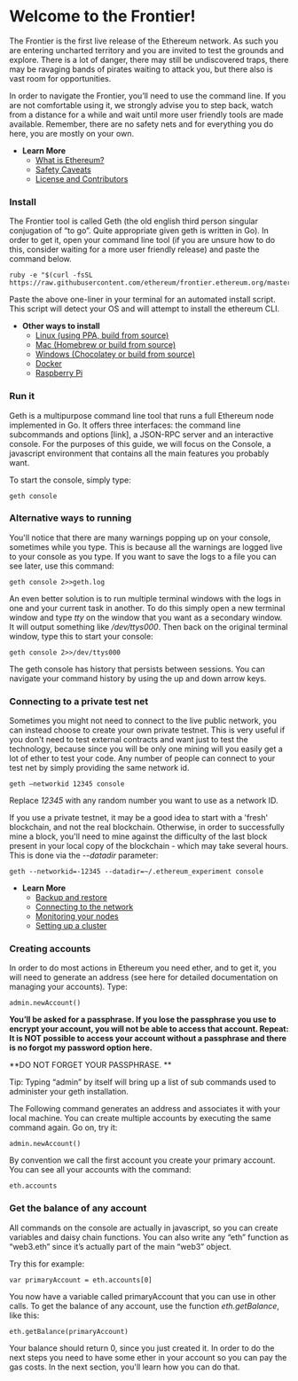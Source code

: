 # Welcome to the Frontier!

The Frontier is the first live release of the Ethereum network. As such you are entering uncharted territory and you are invited to test the grounds and explore. There is a lot of danger, there may still be undiscovered traps, there may be ravaging bands of pirates waiting to attack you, but there also is vast room for opportunities.

In order to navigate the Frontier, you’ll need to use the command line. If you are not comfortable using it, we strongly advise you to step back, watch from a distance for a while and wait until more user friendly tools are made available. Remember, there are no safety nets and for everything you do here, you are mostly on your own.



* **Learn More**
  * [What is Ethereum?](http://ethereum.gitbooks.io/frontier-guide/content/ethereum.html)
  * [Safety Caveats](http://ethereum.gitbooks.io/frontier-guide/content/ethereum.html)
  * [License and Contributors](http://ethereum.gitbooks.io/frontier-guide/content/ethereum.html)
  

### Install

The Frontier tool is called Geth (the old english third person singular conjugation of “to go”. Quite appropriate given geth is written in Go). In order to get it, open your command line tool (if you are unsure how to do this, consider waiting for a more user friendly release) and paste the command below. 


 
    ruby -e "$(curl -fsSL https://raw.githubusercontent.com/ethereum/frontier.ethereum.org/master/bin/install.rb)"



Paste the above one-liner in your terminal for an automated install script. This script will detect your OS and will attempt to install the ethereum CLI. 


* **Other ways to install**
  * [Linux (using PPA, build from source)](http://ethereum.gitbooks.io/frontier-guide/content/installing_linux.html)
  * [Mac (Homebrew or build from source)](http://ethereum.gitbooks.io/frontier-guide/content/installing_mac.html)
  * [Windows (Chocolatey or build from source)](http://ethereum.gitbooks.io/frontier-guide/content/installing_windows.html)
  * [Docker](http://ethereum.gitbooks.io/frontier-guide/content/using_docker.html)
  * [Raspberry Pi](https://github.com/ethereum/wiki/wiki/Raspberry-Pi-instructions)


### Run it

Geth is a multipurpose command line tool that runs a full Ethereum node implemented in Go. It offers three interfaces: the command line subcommands and options [link], a JSON-RPC server and an interactive console. For the purposes of this guide, we will focus on the Console, a javascript environment that contains all the main features you probably want. 

To start the console, simply type:


 
    geth console
 


### Alternative ways to running 

You'll notice that there are many warnings popping up on your console, sometimes while you type. This is because all the warnings are logged live to your console as you type. If you want to save the logs to a file you can see later, use this command:

    geth console 2>>geth.log

An even better solution is to run multiple terminal windows with the logs in one and your current task in another. To do this simply open a new terminal window and type _tty_ on the window that you want as a secondary window. It will output something like _/dev/ttys000_. Then back on the original terminal window, type this to start your console: 

    geth console 2>>/dev/ttys000

 
The geth console has history that persists between sessions. You can navigate your command history by using the up and down arrow keys.


### Connecting to a private test net

Sometimes you might not need to connect to the live public network, you can instead choose to create your own private testnet. This is very useful if you don't need to test external contracts and want just to test the technology, because since you will be only one mining will you easily get a lot of ether to test your code. Any number of people can connect to your test net by simply providing the same network id.
 
    geth —networkid 12345 console
 
Replace _12345_ with any random number you want to use as a network ID.

If you use a private testnet, it may be a good idea to start with a 'fresh' blockchain, and not the real blockchain. Otherwise, in order to successfully mine a block, you'll need to mine against the difficulty of the last block present in your local copy of the blockchain - which may take several hours. This is done via the _--datadir_ parameter: 

 
    geth --networkid=-12345 --datadir=~/.ethereum_experiment console
 

* **Learn More**
  * [Backup and restore](http://ethereum.gitbooks.io/frontier-guide/content/backup_restore.html)
  * [Connecting to the network](http://ethereum.gitbooks.io/frontier-guide/content/connecting.html)
  * [Monitoring your nodes](http://ethereum.gitbooks.io/frontier-guide/content/netstats.html)
  * [Setting up a cluster](http://ethereum.gitbooks.io/frontier-guide/content/cluster.html)


### Creating accounts


In order to do most actions in Ethereum you need ether, and to get it, you will need to generate an address (see here for detailed documentation on managing your accounts). Type: 


 
    admin.newAccount()
 


**You’ll be asked for a passphrase. If you lose the passphrase you use to encrypt your account, you will not be able to access that account. Repeat: It is NOT possible to access your account without a passphrase and there is no forgot my password option here.**

**DO NOT FORGET YOUR PASSPHRASE. **

Tip: Typing “admin” by itself will bring up a list of sub commands used to administer your geth installation.

The Following command generates an address and associates it with your local machine. You can create multiple accounts by executing the same command again. Go on, try it:


 
    admin.newAccount()
 


By convention we call the first account you create your primary account. You can see all your accounts with the command:


 
    eth.accounts
 

### Get the balance of any account

All commands on the console are actually in javascript, so you can create variables and daisy chain functions. You can also write any “eth” function as “web3.eth” since it’s actually part of the main “web3” object.

Try this for example:

 
    var primaryAccount = eth.accounts[0]
 


You now have a variable called primaryAccount that you can use in other calls. To get the balance of any account, use the function _eth.getBalance_, like this:


 
    eth.getBalance(primaryAccount)


 Your balance should return 0, since you just created it. In order to do the next steps you need to have some ether in your account so you can pay the gas costs. In the next section, you'll learn how you can do that.





